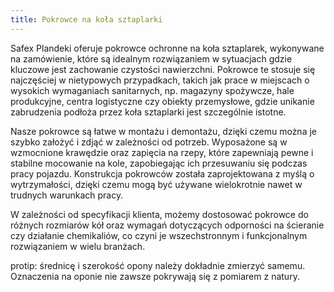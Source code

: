 ```yaml
---
title: Pokrowce na koła sztaplarki
---
```


Safex Plandeki oferuje pokrowce ochronne na koła sztaplarek,
wykonywane na zamówienie, które są idealnym rozwiązaniem w sytuacjach gdzie
kluczowe jest zachowanie czystości nawierzchni. Pokrowce te stosuje się
najczęściej w nietypowych przypadkach, takich jak prace w miejscach o wysokich
wymaganiach sanitarnych, np. magazyny spożywcze, hale produkcyjne, centra
logistyczne czy obiekty przemysłowe, gdzie unikanie zabrudzenia podłoża przez
koła sztaplarki jest szczególnie istotne.

Nasze pokrowce są łatwe w montażu i demontażu, dzięki czemu można je szybko
założyć i zdjąć w zależności od potrzeb. Wyposażone są w wzmocnione krawędzie
oraz zapięcia na rzepy, które zapewniają pewne i stabilne mocowanie na kole,
zapobiegając ich przesuwaniu się podczas pracy pojazdu. Konstrukcja pokrowców
została zaprojektowana z myślą o wytrzymałości, dzięki czemu mogą być używane
wielokrotnie nawet w trudnych warunkach pracy.

W zależności od specyfikacji klienta, możemy dostosować pokrowce do różnych
rozmiarów kół oraz wymagań dotyczących odporności na ścieranie czy działanie
chemikaliów, co czyni je wszechstronnym i funkcjonalnym rozwiązaniem w wielu
branżach.

protip: średnicę i szerokość opony należy dokładnie zmierzyć samemu. Oznaczenia na
oponie nie zawsze pokrywają się z pomiarem z natury.
